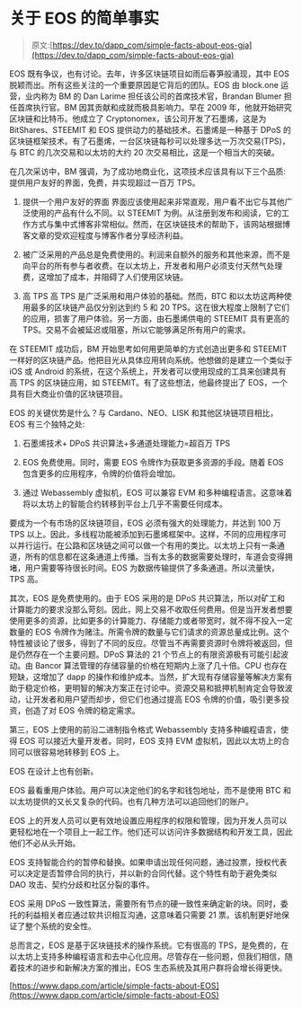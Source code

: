 # 关于 EOS 的简单事实

> 原文:[https://dev.to/dapp_com/simple-facts-about-eos-gja](https://dev.to/dapp_com/simple-facts-about-eos-gja)

EOS 既有争议，也有讨论。去年，许多区块链项目如雨后春笋般涌现，其中 EOS 脱颖而出。所有这些关注的一个重要原因是它背后的团队。EOS 由 block.one 运营，业内称为 BM 的 Dan Larime 担任该公司的首席技术官，Brandan Blumer 担任首席执行官。BM 因其贡献和成就而极具影响力。早在 2009 年，他就开始研究区块链和比特币。他成立了 Cryptonomex，该公司开发了石墨烯，这是为 BitShares、STEEMIT 和 EOS 提供动力的基础技术。石墨烯是一种基于 DPoS 的区块链框架技术。有了石墨烯，一台区块链每秒可以处理多达一万次交易(TPS)，与 BTC 的几次交易和以太坊的大约 20 次交易相比，这是一个相当大的突破。

在几次采访中，BM 强调，为了成功地商业化，这项技术应该具有以下三个品质:提供用户友好的界面，免费，并实现超过一百万 TPS。

1.  提供一个用户友好的界面
    界面应该使用起来非常直观，用户看不出它与其他广泛使用的产品有什么不同。以 STEEMIT 为例。从注册到发布和阅读，它的工作方式与集中式博客非常相似。然而，在区块链技术的帮助下，该网站根据博客文章的受欢迎程度与博客作者分享经济利益。

2.  被广泛采用的产品总是免费使用的。利润来自额外的服务和其他来源，而不是向平台的所有参与者收费。在以太坊上，开发者和用户必须支付天然气处理费，这增加了成本，并阻碍了人们使用区块链。

3.  高 TPS
    高 TPS 是广泛采用和用户体验的基础。然而，BTC 和以太坊这两种使用最多的区块链产品仅分别达到约 5 和 20 TPS。这在很大程度上限制了它们的应用，损害了用户体验。另一方面，由石墨烯供电的 STEEMIT 具有更高的 TPS。交易不会被延迟或阻塞，所以它能够满足所有用户的需求。

在 STEEMIT 成功后，BM 开始思考如何用更简单的方式创造出更多和 STEEMIT 一样好的区块链产品。他把目光从具体应用转向系统。他想做的是建立一个类似于 iOS 或 Android 的系统，在这个系统上，开发者可以使用现成的工具来创建具有高 TPS 的区块链应用，如 STEEMIT。有了这些想法，他最终提出了 EOS，一个具有巨大商业价值的区块链项目。

EOS 的关键优势是什么？与 Cardano、NEO、LISK 和其他区块链项目相比，EOS 有三个独特之处:

1.  石墨烯技术+ DPoS 共识算法+多通道处理能力=超百万 TPS

2.  EOS 免费使用。同时，需要 EOS 令牌作为获取更多资源的手段。随着 EOS 包含更多的应用程序，令牌的价值将会增加。

3.  通过 Webassembly 虚拟机，EOS 可以兼容 EVM 和多种编程语言。这意味着将以太坊上的智能合约转移到平台上几乎不需要任何成本。

要成为一个有市场的区块链项目，EOS 必须有强大的处理能力，并达到 100 万 TPS 以上。因此，多线程功能被添加到石墨烯框架中。这样，不同的应用程序可以并行运行。在公路和区块链之间可以做一个有用的类比。以太坊上只有一条通道，所有的信息都在这条通道上传播。当有太多的数据需要处理时，车道会变得拥堵，用户需要等待很长时间。EOS 为数据传输提供了多条通道。所以流量快，TPS 高。

其次，EOS 是免费使用的。由于 EOS 采用的是 DPoS 共识算法，所以对矿工和计算能力的要求没那么苛刻。因此，网上交易不收取任何费用。但是当开发者想要使用更多的资源，比如更多的计算能力、存储能力或者带宽时，就不得不投入一定数量的 EOS 令牌作为赌注。所需令牌的数量与它们请求的资源总量成比例。这个特性被谈论了很多，得到了不同的反应。尽管当不再需要资源时令牌将被返回，但是仍然存在一个主要问题。DPoS 算法的 21 个节点上的有限资源极有可能引起波动。由 Bancor 算法管理的存储容量的价格在短期内上涨了几十倍。CPU 也存在短缺，这增加了 dapp 的操作和维护成本。当然，扩大现有存储容量等解决方案有助于稳定价格，更明智的解决方案正在讨论中。资源交易和抵押机制肯定会导致波动，让开发者和用户望而却步，但它们也通过提高 EOS 令牌的价值，吸引更多投资，创造了对 EOS 令牌的稳定需求。

第三，EOS 上使用的前沿二进制指令格式 Webassembly 支持多种编程语言，使得 EOS 可以接近大量开发者。同时，EOS 支持 EVM 虚拟机，因此以太坊上的合同可以很容易地转移到 EOS 上。

EOS 在设计上也有创新。

EOS 最看重用户体验。用户可以决定他们的名字和钱包地址，而不是使用 BTC 和以太坊提供的又长又复杂的代码。也有几种方法可以追回他们的账户。

EOS 上的开发人员可以更有效地设置应用程序的权限和管理，因为开发人员可以更轻松地在一个项目上一起工作。他们还可以访问许多数据结构和开发工具，因此他们不必从头开始。

EOS 支持智能合约的暂停和替换。如果申请出现任何问题，通过投票，授权代表可以决定是否暂停合同的执行，并以新的合同代替。这个特性有助于避免类似 DAO 攻击、契约分歧和社区分裂的事件。

EOS 采用 DPoS 一致性算法，需要所有节点的硬一致性来确定新的块。同时，委托的利益相关者应通过软共识相互沟通，这意味着只需要 21 票。该机制更好地保证了整个系统的安全性。

总而言之，EOS 是基于区块链技术的操作系统。它有很高的 TPS，是免费的，在以太坊上支持多种编程语言和去中心化应用。尽管存在一些问题，但我们相信，随着技术的进步和新解决方案的推出，EOS 生态系统及其用户群将会增长得更快。

[https://www.dapp.com/article/simple-facts-about-EOS](https://www.dapp.com/article/simple-facts-about-EOS)